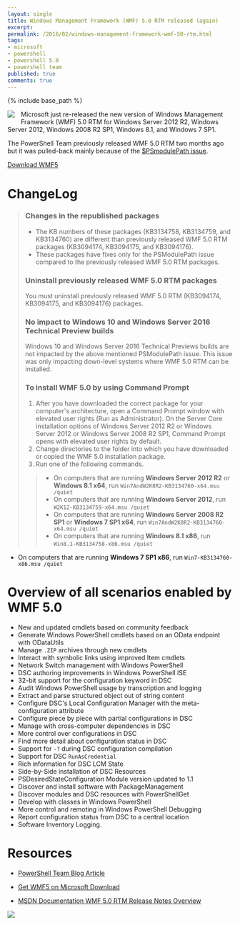 ```yaml
---
layout: single
title: Windows Management Framework (WMF) 5.0 RTM released (again)
excerpt: 
permalink: /2016/02/windows-management-framework-wmf-50-rtm.html
tags: 
- microsoft
- powershell
- powershell 5.0
- powershell team
published: true
comments: true
---
```

{% include base_path %} 
 
<img imageanchor="1" style="clear: left; float: left; margin-bottom: 1em; margin-right: 1em;" border="0" src="{{ base_path }}/images/2016/20160224_Windows_Management_Framework_(WMF)_5.0_RTM_released_(again)/powershell_logo__2124756278__-144x109.png" /> Microsoft just re-released the new version of Windows Management Framework (WMF) 5.0 RTM for Windows Server 2012 R2, Windows Server 2012, Windows 2008 R2 SP1, Windows 8.1, and Windows 7 SP1.

The PowerShell Team previously released WMF 5.0 RTM two months ago but it was pulled-back mainly because of the <a href="https://windowsserver.uservoice.com/forums/301869-powershell/suggestions/11148471-bug-wmf5-rtm-psmodulepath" target="_blank">$PSmodulePath issue</a>.

[Download WMF5]("https://www.microsoft.com/en-us/download/details.aspx?id=50395")

# ChangeLog
> ### Changes in the republished packages
> * The KB numbers of these packages (KB3134758, KB3134759, and KB3134760) are different than previously released WMF 5.0 RTM packages (KB3094174, KB3094175, and KB3094176).
> * These packages have fixes only for the PSModulePath issue compared to the previously released WMF 5.0 RTM packages.
> ### Uninstall previously released WMF 5.0 RTM packages
> You must uninstall previously released WMF 5.0 RTM (KB3094174, KB3094175, and KB3094176) packages.
> ### No impact to Windows 10 and Windows Server 2016 Technical Preview builds
> Windows 10 and Windows Server 2016 Technical Previews builds are not impacted by the above mentioned PSModulePath issue. This issue was only impacting down-level systems where WMF 5.0 RTM can be installed.
> ### To install WMF 5.0 by using Command Prompt
> 1. After you have downloaded the correct package for your computer's architecture, open a Command Prompt window with elevated user rights (Run as Administrator). On the Server Core installation options of Windows Server 2012 R2 or Windows Server 2012 or Windows Server 2008 R2 SP1, Command Prompt opens with elevated user rights by default.
> 1. Change directories to the folder into which you have downloaded or copied the WMF 5.0 installation package.
> 1. Run one of the following commands.
> > * On computers that are running <b>Windows Server 2012 R2</b> or <b>Windows 8.1 x64</b>, run `Win7AndW2K8R2-KB3134760-x64.msu /quiet`
> > * On computers that are running <b>Windows Server 2012</b>, run `W2K12-KB3134759-x64.msu /quiet`
> > * On computers that are running <b>Windows Server 2008 R2 SP1</b> or <b>Windows 7 SP1 x64</b>, run `Win7AndW2K8R2-KB3134760-x64.msu /quiet`
> > * On computers that are running <b>Windows 8.1 x86</b>, run `Win8.1-KB3134758-x86.msu /quiet`
* On computers that are running <b>Windows 7 SP1 x86</b>, run `Win7-KB3134760-x86.msu /quiet`



# Overview of all scenarios enabled by WMF 5.0

* New and updated cmdlets based on community feedback
* Generate Windows PowerShell cmdlets based on an OData endpoint with ODataUtils
* Manage `.ZIP` archives through new cmdlets
* Interact with symbolic links using improved Item cmdlets
* Network Switch management with Windows PowerShell
* DSC authoring improvements in Windows PowerShell ISE
* 32-bit support for the configuration keyword in DSC
* Audit Windows PowerShell usage by transcription and logging
* Extract and parse structured object out of string content
* Configure DSC's Local Configuration Manager with the meta-configuration attribute
* Configure piece by piece with partial configurations in DSC
* Manage with cross-computer dependencies in DSC
* More control over configurations in DSC
* Find more detail about configuration status in DSC
* Support for `-?` during DSC configuration compilation
* Support for DSC `RunAsCredential`
* Rich information for DSC LCM State
* Side-by-Side installation of DSC Resources
* PSDesiredStateConfiguration Module version updated to 1.1
* Discover and install software with PackageManagement
* Discover modules and DSC resources with PowerShellGet
* Develop with classes in Windows PowerShell
* More control and remoting in Windows PowerShell Debugging
* Report configuration status from DSC to a central location
* Software Inventory Logging.


# Resources
* [PowerShell Team Blog Article](https://blogs.msdn.microsoft.com/powershell/2016/02/24/windows-management-framework-wmf-5-0-rtm-packages-has-been-republished/)

* [Get WMF5 on Microsoft Download](https://www.microsoft.com/en-us/download/details.aspx?id=50395)

* [MSDN Documentation WMF 5.0 RTM Release Notes Overview](https://msdn.microsoft.com/en-us/powershell/wmf/releasenotes)

<img border="0" src="{{ base_path }}/images/2016/20160224_Windows_Management_Framework_(WMF)_5.0_RTM_released_(again)/WMF5RTM_01__1094346790__-844x349.jpg"  />

